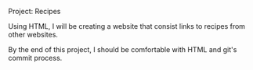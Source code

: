 Project: Recipes

Using HTML, I will be creating a website that consist links to recipes
from other websites.

By the end of this project, I should be comfortable with HTML and git's
commit process.
